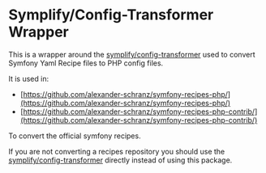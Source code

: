 # Symplify/Config-Transformer Wrapper

This is a wrapper around the [symplify/config-transformer](github.com/symplify/config-transformer)
used to convert Symfony Yaml Recipe files to PHP config files.

It is used in:

 - [https://github.com/alexander-schranz/symfony-recipes-php/](https://github.com/alexander-schranz/symfony-recipes-php/)
 - [https://github.com/alexander-schranz/symfony-recipes-php-contrib/](https://github.com/alexander-schranz/symfony-recipes-php-contrib/)

To convert the official symfony recipes.

If you are not converting a recipes repository you should use the [symplify/config-transformer](github.com/symplify/config-transformer)
directly instead of using this package.
